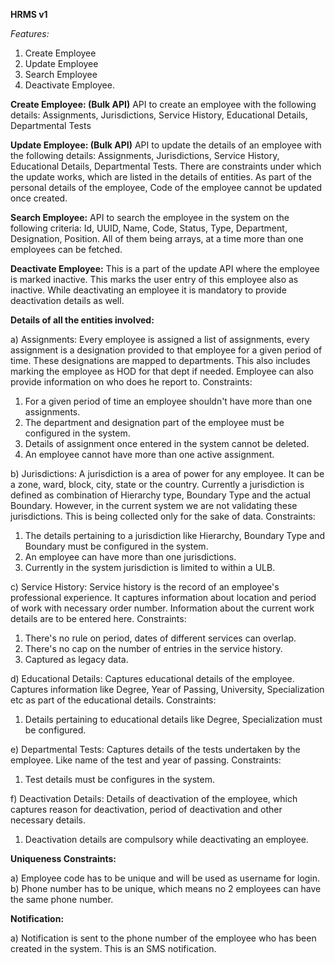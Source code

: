 **HRMS v1**



*Features:*
1. Create Employee
2. Update Employee
3. Search Employee
4. Deactivate Employee.



**Create Employee: (Bulk API)**
API to create an employee with the following details: Assignments, Jurisdictions, Service History, Educational Details, Departmental Tests


**Update Employee: (Bulk API)**
API to update the details of an employee with the following details: Assignments, Jurisdictions, Service History, Educational Details, Departmental Tests. There are constraints under which the update works, which are listed in the details of entities. As part of the personal details of the employee, Code of the employee cannot be updated once created.


**Search Employee:** 
API to search the employee in the system on the following criteria: Id, UUID, Name, Code, Status, Type, Department, Designation, Position. All of them being arrays, at a time more than one employees can be fetched.  


**Deactivate Employee:**
This is a part of the update API where the employee is marked inactive. This marks the user entry of this employee also as inactive. While deactivating an employee it is mandatory to provide deactivation details as well.




**Details of all the entities involved:** 

a) Assignments: Every employee is assigned a list of assignments, every assignment is a designation provided to that employee for a given period of time. These designations are mapped to departments. This also includes marking the employee as HOD for that dept if needed. Employee can also provide information on who does he report to.
   Constraints:
   1. For a given period of time an employee shouldn't have more than one assignments.
   2. The department and designation part of the employee must be configured in the system.
   3. Details of assignment once entered in the system cannot be deleted.
   4. An employee cannot have more than one active assignment.

b) Jurisdictions: A jurisdiction is a area of power for any employee. It can be a zone, ward, block, city, state or the country. Currently a jurisdiction is defined as combination of Hierarchy type, Boundary Type and the actual Boundary. However, in the current system we are not validating these jurisdictions. This is being collected only for the sake of data.
   Constraints:
   1. The details pertaining to a jurisdiction like Hierarchy, Boundary Type and Boundary must be configured in the system.
   2. An employee can have more than one jurisdictions.
   3. Currently in the system jurisdiction is limited to within a ULB.

c) Service History: Service history is the record of an employee's professional experience. It captures information about location and period of work with necessary order number. Information about the current work details are to be entered here.
   Constraints:
   1. There's no rule on period, dates of different services can overlap.
   2. There's no cap on the number of entries in the service history.
   3. Captured as legacy data.

d) Educational Details: Captures educational details of the employee. Captures information like Degree, Year of Passing, University, Specialization etc as part of the educational details.
   Constraints:
   1. Details pertaining to educational details like Degree, Specialization must be configured.


e) Departmental Tests: Captures details of the tests undertaken by the employee. Like name of the test and year of passing.
   Constraints:
   1. Test details must be configures in the system.  

f) Deactivation Details: Details of deactivation of the employee, which captures reason for deactivation, period of deactivation and other necessary details. 
   1. Deactivation details are compulsory while deactivating an employee.
   


**Uniqueness Constraints:**

a) Employee code has to be unique and will be used as username for login.
b) Phone number has to be unique, which means no 2 employees can have the same phone number. 



**Notification:**

a) Notification is sent to the phone number of the employee who has been created in the system. This is an SMS notification.